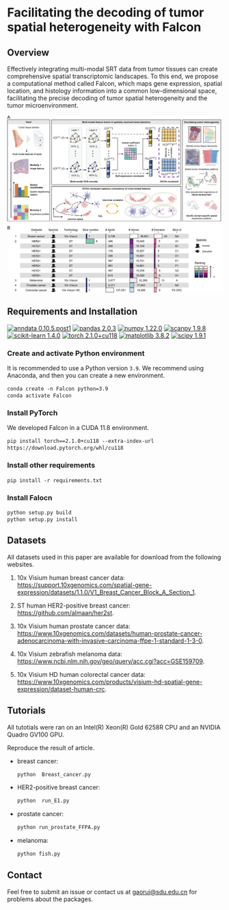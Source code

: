 # Facilitating the decoding of tumor spatial heterogeneity with Falcon

## Overview
 Effectively integrating multi-modal SRT data from tumor tissues can create comprehensive spatial transcriptomic landscapes. To this end, we propose a computational method called Falcon, which maps gene expression, spatial location, and histology information into a common low-dimensional space, facilitating the precise decoding of tumor spatial heterogeneity and the tumor microenvironment.

![](./Falcon_overview.png)

## Requirements and Installation
[![anndata 0.10.5.post1](https://img.shields.io/badge/anndata-0.10.5.post1-success)](https://pypi.org/project/anndata/) [![pandas 2.0.3](https://img.shields.io/badge/pandas-2.0.3-important)](https://pypi.org/project/pandas/) [![numpy 1.22.0](https://img.shields.io/badge/numpy-1.22.0-critical)](https://pypi.org/project/numpy/1.22.0/) [![scanpy 1.9.8](https://img.shields.io/badge/scanpy-1.9.8-informational)](https://pypi.org/project/scanpy/) [![scikit-learn 1.4.0](https://img.shields.io/badge/scikit--learn-1.4.0-blueviolet)](https://github.com/scikit-learn/scikit-learn/)  [![torch 2.1.0+cu118](https://img.shields.io/badge/torch-2.1.0%2Bcu118-ff69b4)](https://pytorch.org/get-started/locally/) [![matplotlib 3.8.2](https://img.shields.io/badge/matplotlib-3.8.2-purple)](https://pypi.org/project/matplotlib/) [![scipy 1.9.1](https://img.shields.io/badge/scipy-1.9.1-9cf)](https://pypi.org/project/scipy/1.9.1/) 

### Create and activate Python environment
It is recommended to use a Python version  `3.9`. We recommend using Anaconda, and then you can create a new environment.
```
conda create -n Falcon python=3.9
conda activate Falcon
```

### Install PyTorch
We developed Falcon in a CUDA 11.8 environment.
```
pip install torch==2.1.0+cu118 --extra-index-url https://download.pytorch.org/whl/cu118
```

### Install other requirements
```
pip install -r requirements.txt
```
### Install Falocn
```
python setup.py build
python setup.py install
```

## Datasets
All datasets used in this paper are available for download from the following websites. 

1. 10x Visium human breast cancer data: https://support.10xgenomics.com/spatial-gene-expression/datasets/1.1.0/V1_Breast_Cancer_Block_A_Section_1.

2. ST human HER2-positive breast cancer: https://github.com/almaan/her2st.

3. 10x Visium human prostate cancer data: https://www.10xgenomics.com/datasets/human-prostate-cancer-adenocarcinoma-with-invasive-carcinoma-ffpe-1-standard-1-3-0.

4. 10x Visium zebrafish melanoma data: https://www.ncbi.nlm.nih.gov/geo/query/acc.cgi?acc=GSE159709.

5. 10x Visium HD human colorectal cancer data: https://www.10xgenomics.com/products/visium-hd-spatial-gene-expression/dataset-human-crc.

## Tutorials
All tutotials were ran on an Intel(R) Xeon(R) Gold 6258R CPU and an NVIDIA Quadro GV100 GPU.

Reproduce the result of article.

- breast cancer:
  ```python  
  python  Breast_cancer.py 
  ```

- HER2-positive breast cancer:

  ```python  
  python  run_E1.py
  ```

- prostate cancer:

  ```python  
  python run_prostate_FFPA.py
  ```

- melanoma:

  ```python  
  python fish.py
  ```

## Contact
Feel free to submit an issue or contact us at gaorui@sdu.edu.cn for problems about the packages.
